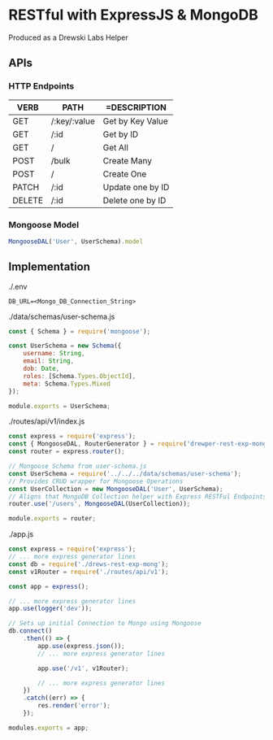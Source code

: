 # RESTful with ExpressJS & MongoDB
Produced as a Drewski Labs Helper 
## APIs 
### HTTP Endpoints
| VERB | PATH | =DESCRIPTION |
| ----------- | ----------- | ----------- | 
| GET | /:key/:value | Get by Key Value
| GET | /:id |  Get by ID
| GET | / |  Get All 
| POST | /bulk | Create Many
| POST | / | Create One
| PATCH | /:id | Update one by ID
| DELETE | /:id | Delete one by ID

### Mongoose Model
``` javascript
MongooseDAL('User', UserSchema).model
```

## Implementation
./.env
``` env
DB_URL=<Mongo_DB_Connection_String>
```

./data/schemas/user-schema.js
``` javascript
const { Schema } = require('mongoose');

const UserSchema = new Schema({
    username: String, 
    email: String,
    dob: Date,
    roles: [Schema.Types.ObjectId],
    meta: Schema.Types.Mixed
});

module.exports = UserSchema;
```
./routes/api/v1/index.js

``` javascript
const express = require('express');
const { MongooseDAL, RouterGenerator } = require('drewper-rest-exp-mong');
const router = express.router();

// Mongoose Schema from user-schema.js
const UserSchema = require('../../../data/schemas/user-schema');
// Provides CRUD wrapper for Mongoose Operations
const UserCollection = new MongooseDAL('User', UserSchema);
// Aligns that MongoDB Collection helper with Express RESTFul Endpoints
router.use('/users', MongooseDAL(UserCollection));

module.exports = router;
```
./app.js
``` javascript
const express = require('express');
// ... more express generator lines
const db = require('./drews-rest-exp-mong');
const v1Router = require('./routes/api/v1');

const app = express();

// ... more express generator lines
app.use(logger('dev'));

// Sets up initial Connection to Mongo using Mongoose
db.connect()
    .then(() => {
        app.use(express.json());
        // ... more express generator lines

        app.use('/v1', v1Router);

        // ... more express generator lines
    })
    .catch((err) => {
        res.render('error');
    });

modules.exports = app;
```
